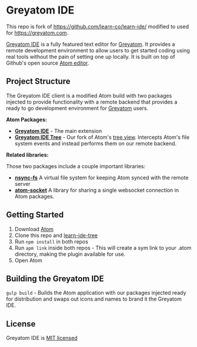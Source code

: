# Greyatom IDE

This repo is fork of https://github.com/learn-co/learn-ide/ modified to used for https://greyatom.com.

[Greyatom IDE](https://greyatom.com/ide) is a fully featured text editor for [Greyatom](https://greyatom.com). It provides a remote development environment to allow users to get started coding using real tools without the pain of setting one up locally. It is built on top of Github's open source [Atom editor](https://atom.io/).

## Project Structure

The Greyatom IDE client is a modified Atom build with two packages injected to provide functionality with a remote backend that provides a ready to go development environment for [Greyatom](https://greyatom.com) users.

**Atom Packages:**

- **[Greyatom IDE](https://github.com/learn-co/learn-ide)** - The main extension
- **[Greyatom IDE Tree](https://github.com/learn-co/learn-ide-tree)** - Our fork of Atom's [tree view](https://github.com/atom/tree-view). Intercepts Atom's file system events and instead performs them on our remote backend.

**Related libraries:**

Those two packages include a couple important libraries:

- **[nsync-fs](https://github.com/learn-co/nsync-fs)** A virtual file system for keeping Atom synced with the remote server
- **[atom-socket](https://github.com/learn-co/atom-socket)** A library for sharing a single websocket connection in Atom packages.

## Getting Started

1. Download [Atom](https://atom.io/)
2. Clone this repo and [learn-ide-tree](https://github.com/learn-co/learn-ide-tree)
3. Run `npm install` in both repos
4. Run `apm link` inside both repos - This will create a sym link to your .atom directory, making the plugin available for use.
5. Open Atom

## Building the Greyatom IDE

`gulp build` - Builds the Atom application with our packages injected ready for distribution and swaps out icons and names to brand it the Greyatom IDE.

## License

Greyatom IDE is [MIT licensed](LICENSE.md)
